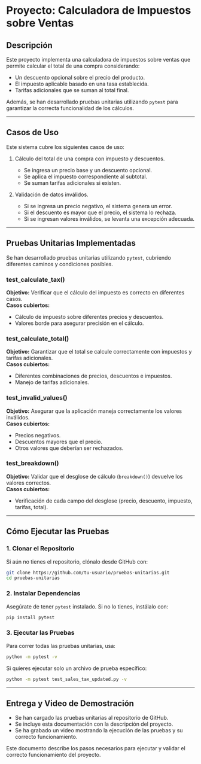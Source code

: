 # Proyecto: Calculadora de Impuestos sobre Ventas

## Descripción
Este proyecto implementa una calculadora de impuestos sobre ventas que permite calcular el total de una compra considerando:
- Un descuento opcional sobre el precio del producto.
- El impuesto aplicable basado en una tasa establecida.
- Tarifas adicionales que se suman al total final.

Además, se han desarrollado pruebas unitarias utilizando `pytest` para garantizar la correcta funcionalidad de los cálculos.

---

## Casos de Uso
Este sistema cubre los siguientes casos de uso:

1. Cálculo del total de una compra con impuesto y descuentos.
   - Se ingresa un precio base y un descuento opcional.
   - Se aplica el impuesto correspondiente al subtotal.
   - Se suman tarifas adicionales si existen.

2. Validación de datos inválidos.
   - Si se ingresa un precio negativo, el sistema genera un error.
   - Si el descuento es mayor que el precio, el sistema lo rechaza.
   - Si se ingresan valores inválidos, se levanta una excepción adecuada.

---

## Pruebas Unitarias Implementadas
Se han desarrollado pruebas unitarias utilizando `pytest`, cubriendo diferentes caminos y condiciones posibles.

### test_calculate_tax()
**Objetivo:** Verificar que el cálculo del impuesto es correcto en diferentes casos.  
**Casos cubiertos:**
   - Cálculo de impuesto sobre diferentes precios y descuentos.
   - Valores borde para asegurar precisión en el cálculo.

### test_calculate_total()
**Objetivo:** Garantizar que el total se calcule correctamente con impuestos y tarifas adicionales.  
**Casos cubiertos:**
   - Diferentes combinaciones de precios, descuentos e impuestos.
   - Manejo de tarifas adicionales.

### test_invalid_values()
**Objetivo:** Asegurar que la aplicación maneja correctamente los valores inválidos.  
**Casos cubiertos:**
   - Precios negativos.
   - Descuentos mayores que el precio.
   - Otros valores que deberían ser rechazados.

### test_breakdown()
**Objetivo:** Validar que el desglose de cálculo (`breakdown()`) devuelve los valores correctos.  
**Casos cubiertos:**
   - Verificación de cada campo del desglose (precio, descuento, impuesto, tarifas, total).

---

## Cómo Ejecutar las Pruebas

### 1. Clonar el Repositorio
Si aún no tienes el repositorio, clónalo desde GitHub con:
```bash
git clone https://github.com/tu-usuario/pruebas-unitarias.git
cd pruebas-unitarias
```

### 2. Instalar Dependencias
Asegúrate de tener `pytest` instalado. Si no lo tienes, instálalo con:
```bash
pip install pytest
```

### 3. Ejecutar las Pruebas
Para correr todas las pruebas unitarias, usa:
```bash
python -m pytest -v
```

Si quieres ejecutar solo un archivo de prueba específico:
```bash
python -m pytest test_sales_tax_updated.py -v
```

---

## Entrega y Video de Demostración
- Se han cargado las pruebas unitarias al repositorio de GitHub.
- Se incluye esta documentación con la descripción del proyecto.
- Se ha grabado un video mostrando la ejecución de las pruebas y su correcto funcionamiento.

Este documento describe los pasos necesarios para ejecutar y validar el correcto funcionamiento del proyecto.
